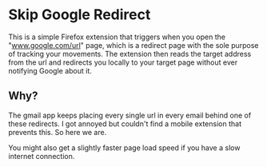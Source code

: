 # Skip Google Redirect

This is a simple Firefox extension that triggers when you open the "www.google.com/url" page, which is a redirect page with the sole purpose of tracking your movements. The extension then reads the target address from the url and redirects you locally to your target page without ever notifying Google about it.

## Why?
The gmail app keeps placing every single url in every email behind one of these redirects. I got annoyed but couldn't find a mobile extension that prevents this. So here we are.

You might also get a slightly faster page load speed if you have a slow internet connection.